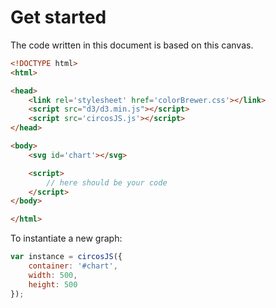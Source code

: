 # Get started

The code written in this document is based on this canvas.

```html
<!DOCTYPE html>
<html>

<head>
    <link rel='stylesheet' href='colorBrewer.css'></link>
    <script src="d3/d3.min.js"></script>
    <script src='circosJS.js'></script>
</head>

<body>
    <svg id='chart'></svg>

    <script>
        // here should be your code
    </script>
</body>

</html>

```

To instantiate a new graph:
```javascript
var instance = circosJS({
    container: '#chart',
    width: 500,
    height: 500
});
```

